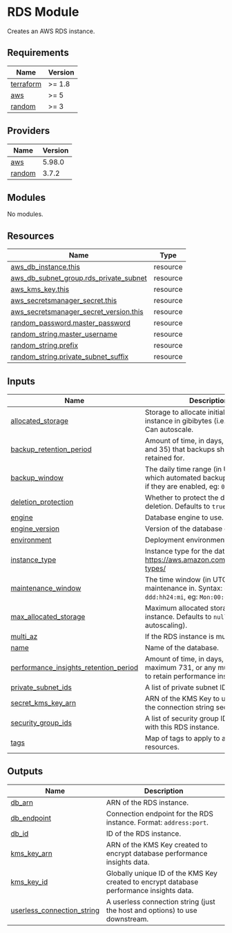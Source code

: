 # RDS Module

Creates an AWS RDS instance.

<!-- BEGIN_TF_DOCS -->
## Requirements

| Name | Version |
|------|---------|
| <a name="requirement_terraform"></a> [terraform](#requirement\_terraform) | >= 1.8 |
| <a name="requirement_aws"></a> [aws](#requirement\_aws) | >= 5 |
| <a name="requirement_random"></a> [random](#requirement\_random) | >= 3 |

## Providers

| Name | Version |
|------|---------|
| <a name="provider_aws"></a> [aws](#provider\_aws) | 5.98.0 |
| <a name="provider_random"></a> [random](#provider\_random) | 3.7.2 |

## Modules

No modules.

## Resources

| Name | Type |
|------|------|
| [aws_db_instance.this](https://registry.terraform.io/providers/hashicorp/aws/latest/docs/resources/db_instance) | resource |
| [aws_db_subnet_group.rds_private_subnet](https://registry.terraform.io/providers/hashicorp/aws/latest/docs/resources/db_subnet_group) | resource |
| [aws_kms_key.this](https://registry.terraform.io/providers/hashicorp/aws/latest/docs/resources/kms_key) | resource |
| [aws_secretsmanager_secret.this](https://registry.terraform.io/providers/hashicorp/aws/latest/docs/resources/secretsmanager_secret) | resource |
| [aws_secretsmanager_secret_version.this](https://registry.terraform.io/providers/hashicorp/aws/latest/docs/resources/secretsmanager_secret_version) | resource |
| [random_password.master_password](https://registry.terraform.io/providers/hashicorp/random/latest/docs/resources/password) | resource |
| [random_string.master_username](https://registry.terraform.io/providers/hashicorp/random/latest/docs/resources/string) | resource |
| [random_string.prefix](https://registry.terraform.io/providers/hashicorp/random/latest/docs/resources/string) | resource |
| [random_string.private_subnet_suffix](https://registry.terraform.io/providers/hashicorp/random/latest/docs/resources/string) | resource |

## Inputs

| Name | Description | Type | Default | Required |
|------|-------------|------|---------|:--------:|
| <a name="input_allocated_storage"></a> [allocated\_storage](#input\_allocated\_storage) | Storage to allocate initially to the instance in gibibytes (i.e. 2^30 bytes). Can autoscale. | `number` | `5` | no |
| <a name="input_backup_retention_period"></a> [backup\_retention\_period](#input\_backup\_retention\_period) | Amount of time, in days, (between 0 and 35) that backups should be retained for. | `number` | `30` | no |
| <a name="input_backup_window"></a> [backup\_window](#input\_backup\_window) | The daily time range (in UTC) during which automated backups are created if they are enabled, eg: `09:46-10:16` | `string` | n/a | yes |
| <a name="input_deletion_protection"></a> [deletion\_protection](#input\_deletion\_protection) | Whether to protect the database from deletion. Defaults to `true`. | `bool` | `true` | no |
| <a name="input_engine"></a> [engine](#input\_engine) | Database engine to use. | `string` | n/a | yes |
| <a name="input_engine_version"></a> [engine\_version](#input\_engine\_version) | Version of the database engine to use. | `string` | n/a | yes |
| <a name="input_environment"></a> [environment](#input\_environment) | Deployment environment. | `string` | n/a | yes |
| <a name="input_instance_type"></a> [instance\_type](#input\_instance\_type) | Instance type for the database. See https://aws.amazon.com/rds/instance-types/ | `string` | n/a | yes |
| <a name="input_maintenance_window"></a> [maintenance\_window](#input\_maintenance\_window) | The time window (in UTC) to perform maintenance in. Syntax: `ddd:hh24:mi-ddd:hh24:mi`, eg: `Mon:00:00-Mon:01:30`. | `string` | n/a | yes |
| <a name="input_max_allocated_storage"></a> [max\_allocated\_storage](#input\_max\_allocated\_storage) | Maximum allocated storage for the instance. Defaults to `null` (no autoscaling). | `number` | `1` | no |
| <a name="input_multi_az"></a> [multi\_az](#input\_multi\_az) | If the RDS instance is multi-AZ. | `bool` | `false` | no |
| <a name="input_name"></a> [name](#input\_name) | Name of the database. | `string` | n/a | yes |
| <a name="input_performance_insights_retention_period"></a> [performance\_insights\_retention\_period](#input\_performance\_insights\_retention\_period) | Amount of time, in days, (minimum 7, maximum 731, or any multiple of 31) to retain performance insights data. | `number` | `31` | no |
| <a name="input_private_subnet_ids"></a> [private\_subnet\_ids](#input\_private\_subnet\_ids) | A list of private subnet IDs | `list(string)` | n/a | yes |
| <a name="input_secret_kms_key_arn"></a> [secret\_kms\_key\_arn](#input\_secret\_kms\_key\_arn) | ARN of the KMS Key to use to encrypt the connection string secret. | `string` | n/a | yes |
| <a name="input_security_group_ids"></a> [security\_group\_ids](#input\_security\_group\_ids) | A list of security group IDs to associate with this RDS instance. | `list(string)` | `null` | no |
| <a name="input_tags"></a> [tags](#input\_tags) | Map of tags to apply to all taggable resources. | `map(string)` | `{}` | no |

## Outputs

| Name | Description |
|------|-------------|
| <a name="output_db_arn"></a> [db\_arn](#output\_db\_arn) | ARN of the RDS instance. |
| <a name="output_db_endpoint"></a> [db\_endpoint](#output\_db\_endpoint) | Connection endpoint for the RDS instance. Format: `address:port`. |
| <a name="output_db_id"></a> [db\_id](#output\_db\_id) | ID of the RDS instance. |
| <a name="output_kms_key_arn"></a> [kms\_key\_arn](#output\_kms\_key\_arn) | ARN of the KMS Key created to encrypt database performance insights data. |
| <a name="output_kms_key_id"></a> [kms\_key\_id](#output\_kms\_key\_id) | Globally unique ID of the KMS Key created to encrypt database performance insights data. |
| <a name="output_userless_connection_string"></a> [userless\_connection\_string](#output\_userless\_connection\_string) | A userless connection string (just the host and options) to use downstream. |
<!-- END_TF_DOCS -->

